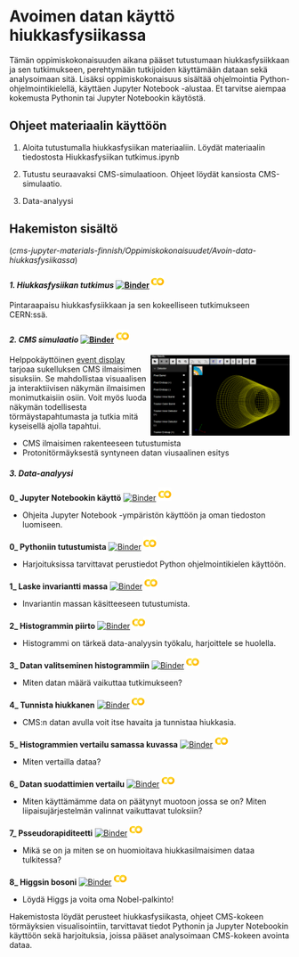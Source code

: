 # Avoimen datan käyttö hiukkasfysiikassa

Tämän oppimiskokonaisuuden aikana pääset tutustumaan hiukkasfysiikkaan ja sen tutkimukseen, perehtymään tutkijoiden käyttämään dataan sekä analysoimaan sitä. Lisäksi oppimiskokonaisuus sisältää ohjelmointia Python-ohjelmointikielellä, käyttäen Jupyter Notebook -alustaa. Et tarvitse aiempaa kokemusta Pythonin tai Jupyter Notebookin käytöstä.

## Ohjeet materiaalin käyttöön

1. Aloita tutustumalla hiukkasfysiikan materiaaliin. Löydät materiaalin tiedostosta Hiukkasfysiikan tutkimus.ipynb

2. Tutustu seuraavaksi CMS-simulaatioon. Ohjeet löydät kansiosta CMS-simulaatio.

3. Data-analyysi

## Hakemiston sisältö
(_cms-jupyter-materials-finnish/Oppimiskokonaisuudet/Avoin-data-hiukkasfysiikassa_)
#### *1. Hiukkasfysiikan tutkimus* [![Binder](https://mybinder.org/badge.svg)](https://mybinder.org/v2/gh/cms-opendata-education/cms-jupyter-materials-finnish/master?filepath=Oppimiskokonaisuudet%2FAvoin-data-hiukkasfysiikassa%2F1_Hiukkasfysiikan%20tutkimus.ipynb) [![Colaboratory](https://github.com/cms-opendata-education/cms-jupyter-materials-finnish/blob/master/Kuvat/colab_icon.png?raw=true)](https://colab.research.google.com/github/cms-opendata-education/cms-jupyter-materials-finnish/blob/master/Oppimiskokonaisuudet/Avoin-data-hiukkasfysiikassa/1_Hiukkasfysiikan%20tutkimus.ipynb)


Pintaraapaisu hiukkasfysiikkaan ja sen kokeelliseen tutkimukseen CERN:ssä.
#### *2. CMS simulaatio*  [![Binder](https://mybinder.org/badge.svg)](https://mybinder.org/v2/gh/cms-opendata-education/cms-jupyter-materials-finnish/master?filepath=Oppimiskokonaisuudet%2FAvoin-data-hiukkasfysiikassa%2F2_cms-simulaatio.ipynb) [![Colaboratory](https://github.com/cms-opendata-education/cms-jupyter-materials-finnish/blob/master/Kuvat/colab_icon.png?raw=true)](https://colab.research.google.com/github/cms-opendata-education/cms-jupyter-materials-finnish/blob/master/Oppimiskokonaisuudet/Avoin-data-hiukkasfysiikassa/2_cms-simulaatio.ipynb)
 <img src="https://github.com/cms-opendata-education/cms-jupyter-materials-finnish/blob/master/Kuvat/EventDisplay_aloitus.PNG?raw=true"  align="right" width="250px" title="Event display mahdollistaa autenttisen datan tarkastelun visuaalisessa muodossa.">
 
Helppokäyttöinen [event display](http://opendata.cern.ch/visualise/events/CMS) tarjoaa sukelluksen CMS ilmaisimen sisuksiin. Se mahdollistaa visuaalisen ja interaktiivisen näkymän ilmaisimen monimutkaisiin osiin. Voit myös luoda näkymän todellisesta törmäystapahtumasta ja tutkia mitä kyseisellä ajolla tapahtui.
- CMS ilmaisimen rakenteeseen tutustumista
- Protonitörmäyksestä syntyneen datan viusaalinen esitys

#### *3. Data-analyysi*
**0_  Jupyter Notebookin käyttö**  [![Binder](https://mybinder.org/badge.svg)](https://mybinder.org/v2/gh/cms-opendata-education/cms-jupyter-materials-finnish/master?filepath=Oppimiskokonaisuudet%2FAvoin-data-hiukkasfysiikassa%2F3_Data-analyysi%2F0_Jupyter_Notebook-tutorial.ipynb) [![Colaboratory](https://github.com/cms-opendata-education/cms-jupyter-materials-finnish/blob/master/Kuvat/colab_icon.png?raw=true)](https://colab.research.google.com/github/cms-opendata-education/cms-jupyter-materials-finnish/blob/master/Oppimiskokonaisuudet/Avoin-data-hiukkasfysiikassa/3_Data-analyysi/0_Jupyter_Notebook-tutorial.ipynb)
 - Ohjeita Jupyter Notebook -ympäristön käyttöön ja oman tiedoston luomiseen.
   
**0_  Pythoniin tutustumista**  [![Binder](https://mybinder.org/badge.svg)](https://mybinder.org/v2/gh/cms-opendata-education/cms-jupyter-materials-finnish/master?filepath=Oppimiskokonaisuudet%2FAvoin-data-hiukkasfysiikassa%2F3_Data-analyysi%2F0_Python-tutorial.ipynb) [![Colaboratory](https://github.com/cms-opendata-education/cms-jupyter-materials-finnish/blob/master/Kuvat/colab_icon.png?raw=true)](https://colab.research.google.com/github/cms-opendata-education/cms-jupyter-materials-finnish/blob/master/Oppimiskokonaisuudet/Avoin-data-hiukkasfysiikassa/3_Data-analyysi/0_Python-tutorial.ipynb)
 - Harjoituksissa tarvittavat perustiedot Python ohjelmointikielen käyttöön.
   
**1_ Laske invariantti massa**  [![Binder](https://mybinder.org/badge.svg)](https://mybinder.org/v2/gh/cms-opendata-education/cms-jupyter-materials-finnish/master?filepath=Oppimiskokonaisuudet%2FAvoin-data-hiukkasfysiikassa%2F3_Data-analyysi%2F1_Laske-invariantti-massa.ipynb) [![Colaboratory](https://github.com/cms-opendata-education/cms-jupyter-materials-finnish/blob/master/Kuvat/colab_icon.png?raw=true)](https://colab.research.google.com/github/cms-opendata-education/cms-jupyter-materials-finnish/blob/master/Oppimiskokonaisuudet/Avoin-data-hiukkasfysiikassa/3_Data-analyysi/1_Laske-invariantti-massa.ipynb)
- Invariantin massan käsitteeseen tutustumista.

**2_ Histogrammin piirto** [![Binder](https://mybinder.org/badge.svg)](https://mybinder.org/v2/gh/cms-opendata-education/cms-jupyter-materials-finnish/master?filepath=Oppimiskokonaisuudet%2FAvoin-data-hiukkasfysiikassa%2F3_Data-analyysi%2F2_histogrammin-piirto.ipynb) [![Colaboratory](https://github.com/cms-opendata-education/cms-jupyter-materials-finnish/blob/master/Kuvat/colab_icon.png?raw=true)](https://colab.research.google.com/github/cms-opendata-education/cms-jupyter-materials-finnish/blob/master/Oppimiskokonaisuudet/Avoin-data-hiukkasfysiikassa/3_Data-analyysi/2_histogrammin-piirto.ipynb)
- Histogrammi on tärkeä data-analyysin työkalu, harjoittele se huolella.

**3_ Datan valitseminen histogrammiin** [![Binder](https://mybinder.org/badge.svg)](https://mybinder.org/v2/gh/cms-opendata-education/cms-jupyter-materials-finnish/master?filepath=Oppimiskokonaisuudet%2FAvoin-data-hiukkasfysiikassa%2F3_Data-analyysi%2F3_Datan_valitseminen_histogrammiin.ipynb) [![Colaboratory](https://github.com/cms-opendata-education/cms-jupyter-materials-finnish/blob/master/Kuvat/colab_icon.png?raw=true)](https://colab.research.google.com/github/cms-opendata-education/cms-jupyter-materials-finnish/blob/master/Oppimiskokonaisuudet/Avoin-data-hiukkasfysiikassa/3_Data-analyysi/3_Datan_valitseminen_histogrammiin.ipynb)
- Miten datan määrä vaikuttaa tutkimukseen?

**4_ Tunnista hiukkanen** [![Binder](https://mybinder.org/badge.svg)](https://mybinder.org/v2/gh/cms-opendata-education/cms-jupyter-materials-finnish/master?filepath=Oppimiskokonaisuudet%2FAvoin-data-hiukkasfysiikassa%2F3_Data-analyysi%2F4_Tunnista_hiukkanen.ipynb) [![Colaboratory](https://github.com/cms-opendata-education/cms-jupyter-materials-finnish/blob/master/Kuvat/colab_icon.png?raw=true)](https://colab.research.google.com/github/cms-opendata-education/cms-jupyter-materials-finnish/blob/master/Oppimiskokonaisuudet/Avoin-data-hiukkasfysiikassa/3_Data-analyysi/4_Tunnista_hiukkanen.ipynb)
- CMS:n datan avulla voit itse havaita ja tunnistaa hiukkasia.

**5_ Histogrammien vertailu samassa kuvassa** [![Binder](https://mybinder.org/badge.svg)](https://mybinder.org/v2/gh/cms-opendata-education/cms-jupyter-materials-finnish/master?filepath=Oppimiskokonaisuudet%2FAvoin-data-hiukkasfysiikassa%2F3_Data-analyysi%2F5_Histogrammien-vertailu-samassa-kuvassa.ipynb) [![Colaboratory](https://github.com/cms-opendata-education/cms-jupyter-materials-finnish/blob/master/Kuvat/colab_icon.png?raw=true)](https://colab.research.google.com/github/cms-opendata-education/cms-jupyter-materials-finnish/blob/master/Oppimiskokonaisuudet/Avoin-data-hiukkasfysiikassa/3_Data-analyysi/5_Histogrammien-vertailu-samassa-kuvassa.ipynb) 
- Miten vertailla dataa?

**6_ Datan suodattimien vertailu** [![Binder](https://mybinder.org/badge.svg)](https://mybinder.org/v2/gh/cms-opendata-education/cms-jupyter-materials-finnish/master?filepath=Oppimiskokonaisuudet%2FAvoin-data-hiukkasfysiikassa%2F3_Data-analyysi%2F6_Datan-suodattimien-vertailu.ipynb) [![Colaboratory](https://github.com/cms-opendata-education/cms-jupyter-materials-finnish/blob/master/Kuvat/colab_icon.png?raw=true)](https://colab.research.google.com/github/cms-opendata-education/cms-jupyter-materials-finnish/blob/master/Oppimiskokonaisuudet/Avoin-data-hiukkasfysiikassa/3_Data-analyysi/6_Datan-suodattimien-vertailu.ipynb)
- Miten käyttämämme data on päätynyt muotoon jossa se on? Miten liipaisujärjestelmän valinnat vaikuttavat tuloksiin?

**7_ Psseudorapiditeetti** [![Binder](https://mybinder.org/badge.svg)](https://mybinder.org/v2/gh/cms-opendata-education/cms-jupyter-materials-finnish/master?filepath=Oppimiskokonaisuudet%2FAvoin-data-hiukkasfysiikassa%2F3_Data-analyysi%2F7_Pseudorapiditeetti.ipynb) [![Colaboratory](https://github.com/cms-opendata-education/cms-jupyter-materials-finnish/blob/master/Kuvat/colab_icon.png?raw=true)](https://colab.research.google.com/github/cms-opendata-education/cms-jupyter-materials-finnish/blob/master/Oppimiskokonaisuudet/Avoin-data-hiukkasfysiikassa/3_Data-analyysi/7_Pseudorapiditeetti.ipynb)
- Mikä se on ja miten se on huomioitava hiukkasilmaisimen dataa tulkitessa?

**8_ Higgsin bosoni**  [![Binder](https://mybinder.org/badge.svg)](https://mybinder.org/v2/gh/cms-opendata-education/cms-jupyter-materials-finnish/master?filepath=Oppimiskokonaisuudet%2FAvoin-data-hiukkasfysiikassa%2F3_Data-analyysi%2F8_Higgsin_bosoni.ipynb) [![Colaboratory](https://github.com/cms-opendata-education/cms-jupyter-materials-finnish/blob/master/Kuvat/colab_icon.png?raw=true)](https://colab.research.google.com/github/cms-opendata-education/cms-jupyter-materials-finnish/blob/master/Oppimiskokonaisuudet/Avoin-data-hiukkasfysiikassa/3_Data-analyysi/8_Higgsin_bosoni.ipynb)
- Löydä Higgs ja voita oma Nobel-palkinto!

Hakemistosta löydät perusteet hiukkasfysiikasta, ohjeet CMS-kokeen törmäyksien visualisointiin, tarvittavat tiedot Pythonin ja Jupyter Notebookin käyttöön sekä harjoituksia, joissa pääset analysoimaan CMS-kokeen avointa dataa.



